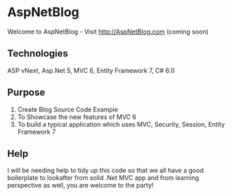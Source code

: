 # AspNetBlog
Welcome to AspNetBlog - Visit http://AspNetBlog.com (coming soon)

## Technologies
ASP vNext, Asp.Net 5, MVC 6, Entity Framework 7, C# 6.0

## Purpose
1.  Create Blog Source Code Example 
2.  To Showcase the new features of MVC 6
3.  To build a typical application which uses MVC, Security, Session, Entity Framework 7

## Help
I will be needing help to tidy up this code so that we all have a good boilerplate to lookafter from solid .Net MVC app and from learning perspective as well, you are welcome to the party!
